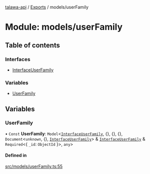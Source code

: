 [talawa-api](../README.md) / [Exports](../modules.md) / models/userFamily

# Module: models/userFamily

## Table of contents

### Interfaces

- [InterfaceUserFamily](../interfaces/models_userFamily.InterfaceUserFamily.md)

### Variables

- [UserFamily](models_userFamily.md#userfamily)

## Variables

### UserFamily

• `Const` **UserFamily**: `Model`\<[`InterfaceUserFamily`](../interfaces/models_userFamily.InterfaceUserFamily.md), \{\}, \{\}, \{\}, `Document`\<`unknown`, \{\}, [`InterfaceUserFamily`](../interfaces/models_userFamily.InterfaceUserFamily.md)\> & [`InterfaceUserFamily`](../interfaces/models_userFamily.InterfaceUserFamily.md) & `Required`\<\{ `_id`: `ObjectId`  \}\>, `any`\>

#### Defined in

[src/models/userFamily.ts:55](https://github.com/PalisadoesFoundation/talawa-api/blob/636e51c/src/models/userFamily.ts#L55)
